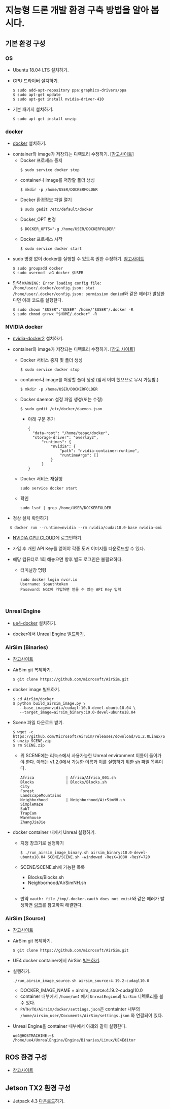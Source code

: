 # 지능형 드론 개발 환경 구축 방법을 알아 봅시다.



## 기본 환경 구성

### OS

* Ubuntu 18.04 LTS 설치하기.

* GPU 드라이버 설치하기.
  ```
  $ sudo add-apt-repository ppa:graphics-drivers/ppa
  $ sudo apt-get update
  $ sudo apt-get install nvidia-driver-410
  ```
  
* 기본 패키지 설치하기.

  ```
  $ sudo apt-get install unzip
  ```



### docker

* [docker](https://docs.docker.com/install/linux/docker-ce/ubuntu/) 설치하기.
  
- container와 image가 저장되는 디렉토리 수정하기. [[참고사이트](http://dveamer.github.io/backend/DockerImageDirectory.html)]
  - Docker 프로세스 중지
    ```
    $ sudo service docker stop
    ```
  - container나 image를 저장할 폴더 생성
    ```
    $ mkdir -p /home/USER/DOCKERFOLDER
    ```
  - Docker 환경정보 파일 열기
    ```
    $ sudo gedit /etc/default/docker
    ```
  - Docker_OPT 변경
    ```
    $ DOCKER_OPTS="-g /home/USER/DOCKERFOLDER"
    ```
  - Docker 프로세스 시작
    ```
    $ sudo service docker start
    ```

* sudo 명령 없이 docker를 실행할 수 있도록 권한 수정하기. [참고사이트](https://docs.docker.com/install/linux/linux-postinstall/)

  ```
  $ sudo groupadd docker
  $ sudo usermod -aG docker $USER
  ```

* 만약 `WARNING: Error loading config file: /home/user/.docker/config.json: stat /home/user/.docker/config.json: permission denied`와 같은 에러가 발생한다면 아래 코드를 실행한다.

  ```
  $ sudo chown "$USER":"$USER" /home/"$USER"/.docker -R
  $ sudo chmod g+rwx "$HOME/.docker" -R
  ```



### NVIDIA docker

* [nvidia-docker2](https://github.com/NVIDIA/nvidia-docker/wiki/Installation-(version-2.0)) 설치하기.
- container와 image가 저장되는 디렉토리 수정하기. [[참고 사이트](https://docs.docker.com/config/daemon/systemd/#start-automatically-at-system-boot)]
  * Docker 서비스 중지 및 폴더 생성
    ```
    $ sudo service docker stop
    ```
    
  * container나 image를 저장할 폴더 생성 (앞서 이미 했으므로 무시 가능함.)
    
    ```
    $ mkdir -p /home/USER/DOCKERFOLDER
    ```
    
  * Docker daemon 설정 파일 생성(또는 수정)
    
    ```
    $ sudo gedit /etc/docker/daemon.json
    ```
    * 아래 구문 추가
      ```
      {
      	"data-root": "/home/teoac/docker",
      	"storage-driver": "overlay2",
      		"runtimes": {
      			"nvidia": {
      				"path": "nvidia-container-runtime",
      				"runtimeArgs": [] 
      			}
      		}
      }
      ```
    
  * Docker 서비스 재실행
    ```
    sudo service docker start
    ```
  * 확인
  
    ```
    sudo lsof | grep /home/USER/DOCKERFOLDER
    ```

* 정상 설치 확인하기
  
```
  $ docker run --runtime=nvidia --rm nvidia/cuda:10.0-base nvidia-smi
```

* [NVIDIA GPU CLOUD](https://ngc.nvidia.com/registry/)에 로그인하기.
  
* 가입 후 개인 API Key를 얻어야 각종 도커 이미지를 다운로드할 수 있다.
  
* 해당 컴퓨터로 1회 해놓으면 향후 별도 로그인은 불필요하다.
  
  * 터미널창 명령
    ```
    sudo docker login nvcr.io
    Username: $oauthtoken
    Password: NGC에 가입하면 얻을 수 있는 API Key 입력
    ```
  ```
  
  
  ```

### Unreal Engine

* [ue4-docker](https://adamrehn.com/docs/ue4-docker/configuration/configuring-linux) 설치하기.

* docker에서 Unreal Engine [빌드하기](https://github.com/microsoft/AirSim/blob/master/docs/docker_ubuntu.md#build-unreal-engine-inside-docker).



### AirSim (Binaries)

* [참고사이트](https://github.com/Microsoft/AirSim/blob/master/docs/docker_ubuntu.md#binaries)

* AirSim git 복제하기.

  ```
  $ git clone https://github.com/microsoft/AirSim.git
  ```

* docker image 빌드하기.

  ```
  $ cd AirSim/docker
  $ python build_airsim_image.py \
     --base_image=nvidia/cudagl:10.0-devel-ubuntu18.04 \
     --target_image=airsim_binary:10.0-devel-ubuntu18.04
  ```

* Scene 파일 다운로드 받기.

  ```
  $ wget -c https://github.com/Microsoft/AirSim/releases/download/v1.2.0Linux/SCENE.zip
  $ unzip SCENE.zip
  $ rm SCENE.zip
  ```

  * 위 SCENE에는 리눅스에서 사용가능한 Unreal environment 이름이 들어가야 한다. 아래는 v1.2.0에서 가능한 이름과 이를 실행하기 위한 sh 파일 목록이다.

    ```
    Africa				| Africa/Africa_001.sh
    Blocks				| Blocks/Blocks.sh
    City
    Forest
    LandscapeMountains
    Neighborhood		| Neighborhood/AirSimNH.sh
    SimpleMaze
    SubT
    TrapCam
    Warehouse
    ZhangJiaJie
    ```

* docker container 내에서 Unreal 실행하기.

  * 지정 창크기로 실행하기

    ```
    $ ./run_airsim_image_binary.sh airsim_binary:10.0-devel-ubuntu18.04 SCENE/SCENE.sh -windowed -ResX=1080 -ResY=720
    ```
    
  * SCENE/SCENE.sh에 가능한 목록

    * Blocks/Blocks.sh
    * Neighborhood/AirSimNH.sh
    * 

  * 만약 `xauth: file /tmp/.docker.xauth does not exist`와 같은 에러가 발생하면 [링크](https://github.com/lbeaucourt/Object-detection/issues/7)를 참고하여 해결한다.




### AirSim (Source)

* [참고사이트](https://github.com/Microsoft/AirSim/blob/master/docs/docker_ubuntu.md#source)
  
* AirSim git 복제하기.
  
  ```
  $ git clone https://github.com/microsoft/AirSim.git
  ```
  
* UE4 docker container에서 AirSim [빌드하기](https://github.com/microsoft/AirSim/blob/master/docs/docker_ubuntu.md#building-airsim-inside-ue4-docker-container).

* 실행하기.

  ```
  ./run_airsim_image_source.sh airsim_source:4.19.2-cudagl10.0
  ```
  
  * DOCKER_IMAGE_NAME = airsim_source:4.19.2-cudagl10.0
  * container 내부에서 `/home/ue4` 에서 `UnrealEngine`과 `AirSim` 디렉토리를 볼 수 있다.
  * `PATH/TO/Airsim/docker/settings.json`은 containter 내부의 `/home/airsim_user/Documents/AirSim/settings.json` 와 연결되어 있다.
  
* Unreal Engine을 container 내부에서 아래와 같이 실행한다.

  ```
  ue4@HOSTMACHINE:~$ /home/ue4/UnrealEngine/Engine/Binaries/Linux/UE4Editor
  ```





## ROS 환경 구성

* [참고사이트](https://github.com/microsoft/AirSim/blob/master/docs/ros.md)



## Jetson TX2 환경 구성

* Jetpack 4.3 [다운로드](https://developer.nvidia.com/embedded/jetpack)하기.
